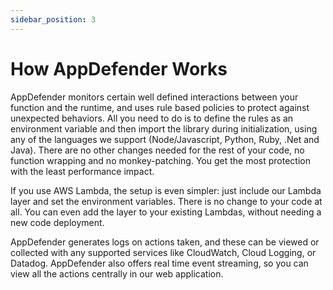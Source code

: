 ```yaml
---
sidebar_position: 3
---
```


# How AppDefender Works

AppDefender monitors certain well defined interactions between your function and the runtime, and uses rule based policies to protect against unexpected behaviors.  All you need to do is to define the rules as an environment variable and then import the library during initialization, using any of the languages we support (Node/Javascript, Python, Ruby, .Net and Java).  There are no other changes needed for the rest of your code, no function wrapping and no monkey-patching.  You get the most protection with the least performance impact.

If you use AWS Lambda, the setup is even simpler: just include our Lambda layer and set the environment variables.  There is no change to your code at all.  You can even add the layer to your existing Lambdas, without needing a new code deployment.

AppDefender generates logs on actions taken, and these can be viewed or collected with any supported services like CloudWatch, Cloud Logging, or Datadog.  AppDefender also offers real time event streaming, so you can view all the actions centrally in our web application.